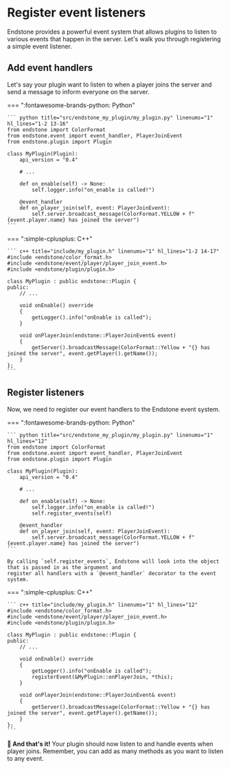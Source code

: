 # Register event listeners

Endstone provides a powerful event system that allows plugins to listen to various events that happen in the
server. Let's walk you through registering a simple event listener.

## Add event handlers

Let's say your plugin want to listen to when a player joins the server and send a message to inform everyone on the
server.

=== ":fontawesome-brands-python: Python"

    ``` python title="src/endstone_my_plugin/my_plugin.py" linenums="1" hl_lines="1-2 13-16"
    from endstone import ColorFormat
    from endstone.event import event_handler, PlayerJoinEvent
    from endstone.plugin import Plugin

    class MyPlugin(Plugin):
        api_version = "0.4"

        # ...

        def on_enable(self) -> None:
            self.logger.info("on_enable is called!")

        @event_handler
        def on_player_join(self, event: PlayerJoinEvent):
            self.server.broadcast_message(ColorFormat.YELLOW + f"{event.player.name} has joined the server")
    ```

=== ":simple-cplusplus: C++"

    ``` c++ title="include/my_plugin.h" linenums="1" hl_lines="1-2 14-17"
    #include <endstone/color_format.h>
    #include <endstone/event/player/player_join_event.h>
    #include <endstone/plugin/plugin.h>

    class MyPlugin : public endstone::Plugin {
    public:
        // ...

        void onEnable() override
        {
            getLogger().info("onEnable is called");
        }
    
        void onPlayerJoin(endstone::PlayerJoinEvent& event)
        {
            getServer().broadcastMessage(ColorFormat::Yellow + "{} has joined the server", event.getPlayer().getName());
        }
    };
    ```

## Register listeners

Now, we need to register our event handlers to the Endstone event system.

=== ":fontawesome-brands-python: Python"

    ``` python title="src/endstone_my_plugin/my_plugin.py" linenums="1" hl_lines="12"
    from endstone import ColorFormat
    from endstone.event import event_handler, PlayerJoinEvent
    from endstone.plugin import Plugin

    class MyPlugin(Plugin):
        api_version = "0.4"

        # ...

        def on_enable(self) -> None:
            self.logger.info("on_enable is called!")
            self.register_events(self)

        @event_handler
        def on_player_join(self, event: PlayerJoinEvent):
            self.server.broadcast_message(ColorFormat.YELLOW + f"{event.player.name} has joined the server")
    ```

    By calling `self.register_events`, Endstone will look into the object that is passed in as the argument and
    register all handlers with a `@event_handler` decorator to the event system.

=== ":simple-cplusplus: C++"

    ``` c++ title="include/my_plugin.h" linenums="1" hl_lines="12"
    #include <endstone/color_format.h>
    #include <endstone/event/player/player_join_event.h>
    #include <endstone/plugin/plugin.h>

    class MyPlugin : public endstone::Plugin {
    public:
        // ...

        void onEnable() override
        {
            getLogger().info("onEnable is called");
            registerEvent(&MyPlugin::onPlayerJoin, *this);
        }
    
        void onPlayerJoin(endstone::PlayerJoinEvent& event)
        {
            getServer().broadcastMessage(ColorFormat::Yellow + "{} has joined the server", event.getPlayer().getName());
        }
    };
    ```

**:partying_face: And that's it!** Your plugin should now listen to and handle events when player joins.
Remember, you can add as many methods as you want to listen to any event.